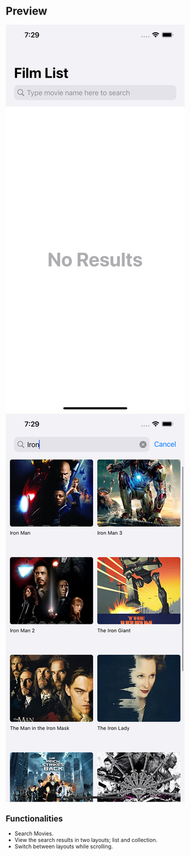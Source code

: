 # Preview

![Alt Text](movie.png)
![Alt Text](movie_search.png)

## Functionalities
- Search Movies.
- View the search results in two layouts; list and collection.
- Switch between layouts while scrolling.
